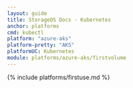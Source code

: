```yaml
---
layout: guide
title: StorageOS Docs - Kubernetes
anchor: platforms
cmd: kubectl
platform: "azure-aks"
platform-pretty: "AKS"
platformUC: Kubernetes
module: platforms/azure-aks/firstvolume
---
```


{% include platforms/firstuse.md %}
